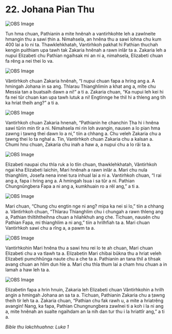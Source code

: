 # 22. Johana Pian Thu #

![OBS Image](https://cdn.door43.org/obs/jpg/360px/obs-en-22-01.jpg)

Tun hma chuan, Pathianin a mite hnênah a vantirhkohte leh a zawlneite hmangin thu a sawi ṭhin a. Nimahsela, an hnêna thu a sawi lohna chu kum 400 lai a lo ni ta. Thawklehkhatah, Vantirhkoh pakhat hi Pathian thuchah kengin puithiam upa tawh tak Zakaria hnênah a rawn inlâr ta a. Zakaria leh a nupui Elizabeti chu Pathian ngaihsak mi an ni a, nimahsela, Elizabeti chuan fa rêng a nei thei lo va.

![OBS Image](https://cdn.door43.org/obs/jpg/360px/obs-en-22-02.jpg)

Vântirhkoh chuan Zakaria hnênah, “I nupui chuan fapa a hring ang a. A hmingah Johana in sa ang. Thlarau Thianghlimin a khat ang a, mîte chu Messia tan a buatsaih dawn a ni!” a ti a. Zakaria chuan, “Ka nupui leh kei hi fa nei tûr chuan kan upa tawh lutuk a ni! Engtinnge he thil hi a thleng ang tih ka hriat theih ang?” a ti a.

![OBS Image](https://cdn.door43.org/obs/jpg/360px/obs-en-22-03.jpg)

Vantirhkoh chuan Zakaria hnenah, “Pathianin he chanchin Ṭha hi i hnêna sawi tûrin min tîr a ni. Nimahsela mi rin loh avangin, nausen a lo pian hma zawng i ṭawng thei dawn lo a ni,” tiin a chhang a. Chu veleh Zakaria chu a ṭawng thei lo ta nghal a. Tin, Vantirhkoh chuan Zakaria chu a kalsan a. Chumi hnu chuan, Zakaria chu inah a haw a, a nupui chu a lo râi ta a.

![OBS Image](https://cdn.door43.org/obs/jpg/360px/obs-en-22-04.jpg)

Elizabeti naupai chu thla ruk a lo tlin chuan, thawklehkhatah, Vântirhkoh ngai kha Elizabeti laichin, Mari hnênah a rawn inlâr a. Mari chu nula thianghlim, Josefa nena innei tura inhual lai a ni a. Vantirhkoh chuan, “I rai ang a, fapa i hring ang a. A hmingah Isua i sa tûr a ni. Pathian Chungnûngbera Fapa a ni ang a, kumkhuain ro a rêl ang,” a ti a.

![OBS Image](https://cdn.door43.org/obs/jpg/360px/obs-en-22-05.jpg)

Mari chuan, “Chung chu engtin nge ni ang? mipa ka nei si lo,” tiin a chhang a. Vântirhkoh chuan, “Thlarau Thianghlim chu i chungah a rawn thleng ang a, Pathian thiltihtheihna chuan a hliahkhuh ang che. Tichuan, nausên chu Pathian Fapa, mi thianghlim a ni ang,” tiin a hrilhfiah ta a. Mari chuan Vantirhkoh sawi chu a rîng a, a pawm ta a.

![OBS Image](https://cdn.door43.org/obs/jpg/360px/obs-en-22-06.jpg)

Vantirhkohin Mari hnêna thu a sawi hnu rei lo te ah chuan, Mari chuan Elizabeti chu a va tlawh ta a. Elizabetin Mari chibai bûkna thu a hriat veleh Elizabeti pumchhûnga naute chu a che ta a. Pathianin an tana thil a tihsak avang chuan an hlim dun hle a. Mari chu thla thum lai a cham hnu chuan a in lamah a haw leh ta a.

![OBS Image](https://cdn.door43.org/obs/jpg/360px/obs-en-22-07.jpg)

Elizabetin fapa a hrin hnuin, Zakaria leh Elizabeti chuan Vântirhkohin a hrilh angin a hmingah Johana an sa ta a. Tichuan, Pathianin Zakaria chu a ṭawng theih tir leh ta a. Zakaria chuan, “Pathian chu fak rawh u, a mite a hriatrêng avangin! Nang, ka fapa, Pathian Chungnungbera zawlnei ti a koh i la ni ang a, mite hnênah an sualte ngaihdam an la nih dan tur thu i la hriattîr ang,” a ti a.

_Bible thu lakchhuahna: Luka 1_

